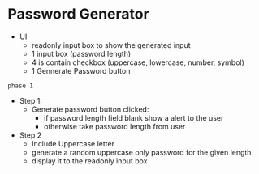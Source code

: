 # Password Generator

+ UI
    + readonly input box to show the generated input
    + 1 input box (password length)
    + 4 is contain checkbox (uppercase, lowercase, number, symbol)
    + 1 Gennerate Password button 

```
phase 1
```
- Step 1:
    + Generate password button clicked:
        + if password length field blank show a alert to the user
        + otherwise take password length from user
- Step 2        
    + Include Uppercase letter
    + generate a random uppercase only password for the given length
    + display it to the readonly input box

